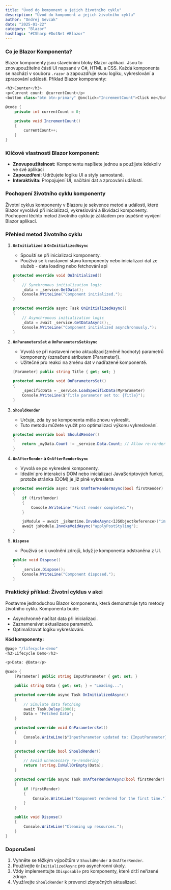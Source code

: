 ```yaml
---
title: "Úvod do komponent a jejich životního cyklu"
description: "Úvod do komponent a jejich životního cyklu"
author: "Ondrej Sevcak"
date: "2025-01-22"
category: "Blazor"
hashtags: "#CSharp #DotNet #Blazor"
---
```


### Co je Blazor Komponenta?

Blazor komponenty jsou stavebními bloky Blazor aplikací. Jsou to znovupoužitelné části UI napsané v C#, HTML a CSS. Každá komponenta se nachází v souboru `.razor` a zapouzdřuje svou logiku, vykreslování a zpracování událostí. Příklad Blazor komponenty:

```csharp
<h3>Counter</h3>
<p>Current count: @currentCount</p>
<button class="btn btn-primary" @onclick="IncrementCount">Click me</button>

@code {
    private int currentCount = 0;

    private void IncrementCount()
    {
        currentCount++;
    }
}
```

### Klíčové vlastnosti Blazor komponent:

- **Znovupoužitelnost:** Komponentu napíšete jednou a použijete kdekoliv ve své aplikaci
- **Zapouzdření:** Udržujete logiku UI a styly samostaně.
- **Interaktivita:** Propojujení UI, načítání dat a zprcování událostí.

### Pochopení životního cyklu komponenty

Životní cyklus komponenty v Blazoru je sekvence metod a událostí, které Blazor vyvolává při inicializaci, vykreslování a likvidaci komponenty. Pochopení těchto metod životního cyklu je základem pro úspěšné vyvíjení Blazor aplikací.

### Přehled metod životního cyklu

1. **`OnInitialized` a `OnInitializedAsync`**
   - Spouští se při inicializaci komponenty.
   - Používá se k nastavení stavu komponenty nebo inicializaci dat ze služeb - data loading nebo fetchování api

   ```csharp
   protected override void OnInitialized()
   {
       // Synchronous initialization logic
       _data = _service.GetData();
       Console.WriteLine("Component initialized.");
   }

   protected override async Task OnInitializedAsync()
   {
       // Asynchronous initialization logic
       _data = await _service.GetDataAsync();_
       Console.WriteLine("Component initialized asynchronously.");
   }
   ```

2. **`OnParametersSet` a `OnParametersSetAsync`**
   - Vyvolá se při nastavení nebo aktualizaci(změně hodnoty) parametrů komponenty (označené atributem [Parameter]).
   - Užitečné pro reakci na změnu dat v nadřazené komponentě.

   ```csharp
   [Parameter] public string Title { get; set; }

   protected override void OnParametersSet()
   {
       _specificData = _service.LoadSpecificData(MyParameter) 
       Console.WriteLine($"Title parameter set to: {Title}");
   }
   ```

3. **`ShouldRender`**
   - Určuje, zda by se komponenta měla znovu vykreslit.
   - Tuto metodu můžete využít pro optimalizaci výkonu vykreslování.

   ```csharp
   protected override bool ShouldRender()
   {
       return _myData.Count != _service.Data.Count; // Allow re-rendering
   }
   ```

4. **`OnAfterRender` a `OnAfterRenderAsync`**
   - Vyvolá se po vykreslení komponenty.
   - Ideální pro interakci s DOM nebo inicializaci JavaScriptových funkcí, protože stránka (DOM) je již plně vykreslena

   ```csharp
   protected override async Task OnAfterRenderAsync(bool firstRender)
   {
       if (firstRender)
       {
           Console.WriteLine("First render completed.");
       }

       jsModule = await _jsRuntime.InvokeAsync<IJSObjectReference>("import", path);
       await jsModule.InvokeVoidAsync("applyPostStyling");
   }
   ```

5. **`Dispose`**
   - Používá se k uvolnění zdrojů, když je komponenta odstraněna z UI.

   ```csharp
   public void Dispose()
   {
       _service.Dispose();
       Console.WriteLine("Component disposed.");
   }
   ```

### Praktický příklad: Životní cyklus v akci

Postavme jednoduchou Blazor komponentu, která demonstruje tyto metody životního cyklu. Komponenta bude:

- Asynchronně načítat data při inicializaci.
- Zaznamenávat aktualizace parametrů.
- Optimalizovat logiku vykreslování.

**Kód komponenty:**

```csharp
@page "/lifecycle-demo"
<h3>Lifecycle Demo</h3>

<p>Data: @Data</p>

@code {
    [Parameter] public string InputParameter { get; set; }

    public string Data { get; set; } = "Loading...";

    protected override async Task OnInitializedAsync()
    {
        // Simulate data fetching
        await Task.Delay(2000);
        Data = "Fetched Data";
    }

    protected override void OnParametersSet()
    {
        Console.WriteLine($"InputParameter updated to: {InputParameter}");
    }

    protected override bool ShouldRender()
    {
        // Avoid unnecessary re-rendering
        return !string.IsNullOrEmpty(Data);
    }

    protected override async Task OnAfterRenderAsync(bool firstRender)
    {
        if (firstRender)
        {
            Console.WriteLine("Component rendered for the first time.");
        }
    }

    public void Dispose()
    {
        Console.WriteLine("Cleaning up resources.");
    }
}
```


### Doporučení

1. Vyhněte se těžkým výpočtům v `ShouldRender` a `OnAfterRender`.
2. Používejte `OnInitializedAsync` pro asynchronní úkoly.
3. Vždy implementujte `IDisposable` pro komponenty, které drží neřízené zdroje.
4. Využívejte `ShouldRender` k prevenci zbytečných aktualizací.



